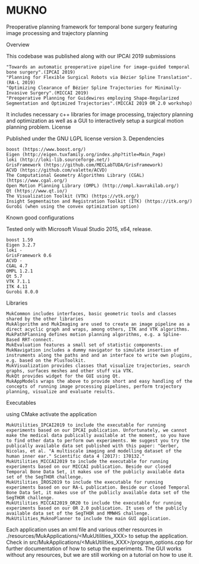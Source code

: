 # MUKNO
Preoperative planning framework for temporal bone surgery featuring image processing and trajectory planning 

Overview

This codebase was published along with our IPCAI 2019 submissions

    "Towards an automatic preoperative pipeline for image-guided temporal bone surgery".(IPCAI 2019)
    "Planning for Flexible Surgical Robots via Bézier Spline Translation".(RA-L 2019)
    "Optimizing Clearance of Bézier Spline Trajectories for Minimally-Invasive Surgery".(MICCAI 2019)
    "Preoperative Planning for Guidewires employing Shape-Regularized Segmentation and Optimized Trajectories".(MICCAI 2019 OR 2.0 workshop)

It includes necessary c++ libraries for image processing, trajectory planning and optimization as well as a GUI to interactively setup a surgical motion planning problem.
License

Published under the GNU LGPL license version 3.
Dependencies

    boost (https://www.boost.org/)
    Eigen (http://eigen.tuxfamily.org/index.php?title=Main_Page)
    loki (http://loki-lib.sourceforge.net/)
    GrisFramework (https://github.com/MECLabTUDA/GrisFramework)
    ACVD (https://github.com/valette/ACVD)
    The Computational Geometry Algorithms Library (CGAL) (https://www.cgal.org/)
    Open Motion Planning Library (OMPL) (http://ompl.kavrakilab.org/)
    Qt (https://www.qt.io/)
    The Visualization Toolkit (VTK) (https://vtk.org/)
    Insight Segmentaiton and Registration Toolkit (ITK) (https://itk.org/)
    Gurobi (when using the convex optimization option)

Known good configurations

Tested only with Microsoft Visual Studio 2015, x64, release.

    boost 1.59
    Eigen 3.2.7
    loki -
    GrisFramework 0.6
    ACVD -
    CGAL 4.7
    OMPL 1.2.1
    Qt 5.7
    VTK 7.1.1
    ITK 4.11
    Gurobi 8.0.0

Libraries

    MukCommon includes interfaces, basic geometric tools and classes shared by the other libraries
    MukAlgorithm and MukImaging are used to create an image pipeline as a direct acyclic graph and wraps, among others, ITK and VTK algorithms.
    MukPathPlanning defines motion planning algorithms, e.g. a Spline-Based RRT-connect.
    MukEvaluation features a small set of statistic components.
    MukNavigation includes a dummy navigator to simulate insertion of instruments along the paths and and an interface to write own plugins, e.g. based on the PlusToolkit.
    MukVisualization provides classes that visualize trajectories, search graphs, surfaces meshes and other stuff via VTK.
    MukQt provides widget for the GUI using Qt.
    MukAppModels wraps the above to provide short and easy handling of the concepts of running image processing pipelines, perform trajectory planning, visualize and evaluate results.

Executables

using CMake activate the application

    MukUtilities_IPCAI2019 to include the executable for running experiments based on our IPCAI publication. Unfortunately, we cannot make the medical data publically available at the moment, so you have to find other data to perform own experiments. We suggest you try the publically available data set published with this paper: "Gerber, Nicolas, et al. "A multiscale imaging and modelling dataset of the human inner ear." Scientific data 4 (2017): 170132."
    MukUtilities_MICCAI2019 to include the executable for running experiments based on our MICCAI publication. Beside our closed Temporal Bone Data Set, it makes use of the publicly available data set of the SegTHOR challenge.
    MukUtilities_IROS2019 to include the executable for running experiments based on our RA-L publication. Beside our closed Temporal Bone Data Set, it makes use of the publicly available data set of the SegTHOR challenge.
    MukUtilities_MICCAI2019_OR20 to include the executable for running experiments based on our OR 2.0 publication. It uses of the publicly available data set of the SegTHOR and MMWHS challenge.
    MukUtilities_MuknoPlanner to include the main GUI application.

Each application uses an xml file and various other resources in ./resources/MukApplications/<MukUtilities_XXX> to setup the application. Check in src/MukApplications/<MukUtilities_XXX>/program_options.cpp for further documentation of how to setup the experiments. The GUI works without any resources, but we are still working on a tutorial on how to use it.
